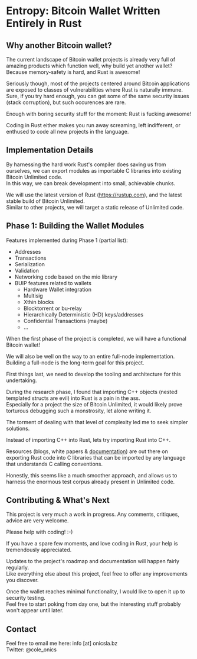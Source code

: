 # Entropy: Bitcoin Wallet Written Entirely in Rust

## Why another Bitcoin wallet?

The current landscape of Bitcoin wallet projects is already very full of amazing products which function well, why build yet another wallet? Because memory-safety is hard, and Rust is awesome!

Seriously though, most of the projects centered around Bitcoin applications are exposed to classes of vulnerabilities where Rust is naturally immune.<br>
Sure, if you try hard enough, you can get some of the same security issues (stack corruption), but such occurences are rare.

Enough with boring security stuff for the moment: Rust is fucking awesome!

Coding in Rust either makes you run away screaming, left indifferent, or enthused to code all new projects in the language.

## Implementation Details

By harnessing the hard work Rust's compiler does saving us from ourselves, we can export modules as importable C libraries into existing Bitcoin Unlimited code.<br>
In this way, we can break development into small, achievable chunks.

We will use the latest version of Rust (https://rustup.com), and the latest stable build of Bitcoin Unlimited.<br>
Similar to other projects, we will target a static release of Unlimited code.

## Phase 1: Building the Wallet Modules

Features implemented during Phase 1 (partial list):
  - Addresses
  - Transactions
  - Serialization
  - Validation
  - Networking code based on the mio library
  - BUIP features related to wallets
    - Hardware Wallet integration
    - Multisig
    - Xthin blocks
    - Blocktorrent or bu-relay
    - Hierarchically Deterministic (HD) keys/addresses
    - Confidential Transactions (maybe)
    - ...

When the first phase of the project is completed, we will have a functional Bitcoin wallet!

We will also be well on the way to an entire full-node implementation.<br>
Building a full-node is the long-term goal for this project.

First things last, we need to develop the tooling and architecture for this undertaking. 

During the research phase, I found that importing C++ objects (nested templated structs are evil) into Rust is a pain in the ass.<br> 
Especially for a project the size of Bitcoin Unlimited, it would likely prove torturous debugging such a monstrosity, let alone writing it.

The torment of dealing with that level of complexity led me to seek simpler solutions.

Instead of importing C++ into Rust, lets try importing Rust into C++. 

Resources (blogs, white papers & [documentation](https://doc.rust-lang.org/book/ffi.html#callbacks-from-c-code-to-rust-functions)) are out there on exporting Rust code into C libraries that can be imported by any language that understands C calling conventions. 

Honestly, this seems like a much smoother approach, and allows us to harness the enormous test corpus already present in Unlimited code.

## Contributing & What's Next 

This project is very much a work in progress. Any comments, critiques, advice are very welcome. 

Please help with coding! :-)

If you have a spare few moments, and love coding in Rust, your help is tremendously appreciated. 

Updates to the project's roadmap and documentation will happen fairly regularly.<br>
Like everything else about this project, feel free to offer any improvements you discover. 

Once the wallet reaches minimal functionality, I would like to open it up to security testing.<br>
Feel free to start poking from day one, but the interesting stuff probably won't appear until later.

## Contact

Feel free to email me here: info [at] onicsla.bz<br>
Twitter: @cole_onics
